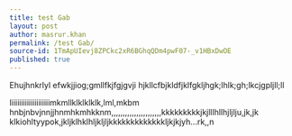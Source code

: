 ```yaml
---
title: test Gab
layout: post
author: masrur.khan
permalink: /test Gab/
source-id: 1TmApUIevj8ZPCkc2xR6BGhqQDm4pwF07-_v1HBxDwOE
published: true
---
```

Ehujhnkrlyl efwkjjiog;gmllfkjfgjgvji hjkllcfbjkldfjklfgkljhgk;lhlk;gh;lkcjgpljll;ll

Iiiiiiiiiiiiiiiiiiiiimkmllklklklklk,lml,mkbm hnbjnbvjnnjjhnmhkmhkknm,,,,,,,,,,,,,,,,,,,,,,kkkkkkkkkjkjlllhllhjljlju,jk,jk klkiohltyypok,jkljklhklhljkljljkkkkkkkkkkkkkljkjkjyh...rk,,n

